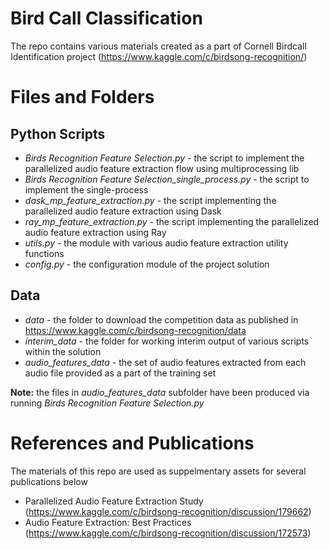 # Bird Call Classification
The repo contains various materials created as a part of Cornell Birdcall Identification project (https://www.kaggle.com/c/birdsong-recognition/)

# Files and Folders

## Python Scripts

- *Birds Recognition Feature Selection.py* - the script to implement the parallelized audio feature extraction flow using multiprocessing lib
- *Birds Recognition Feature Selection_single_process.py* - the script to implement the single-process 
- *dask_mp_feature_extraction.py* - the script implementing the parallelized audio feature extraction using Dask
- *ray_mp_feature_extraction.py* - the script implementing the parallelized audio feature extraction using Ray
- *utils.py* - the module with various audio feature extraction utility functions
- *config.py* - the configuration module of the project solution

## Data

- *data* - the folder to download the competition data as published in https://www.kaggle.com/c/birdsong-recognition/data
- *interim_data* - the folder for working interim output of various scripts within the solution
- *audio_features_data* - the set of audio features extracted from each audio file provided as a part of the training set

**Note:** the files in *audio_features_data* subfolder have been produced via running *Birds Recognition Feature Selection.py* 

# References and Publications

The materials of this repo are used as suppelmentary assets for several publications below

- Parallelized Audio Feature Extraction Study (https://www.kaggle.com/c/birdsong-recognition/discussion/179662)
- Audio Feature Extraction: Best Practices (https://www.kaggle.com/c/birdsong-recognition/discussion/172573)